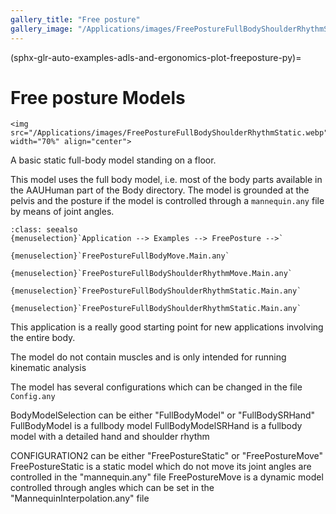 ```yaml
---
gallery_title: "Free posture"
gallery_image: "/Applications/images/FreePostureFullBodyShoulderRhythmStatic.webp"
---
```


(sphx-glr-auto-examples-adls-and-ergonomics-plot-freeposture-py)=

# Free posture Models


````{sidebar} **Example**
<img src="/Applications/images/FreePostureFullBodyShoulderRhythmStatic.webp" width="70%" align="center">

````

A basic static full-body model standing on a floor.


This model uses the full body model, i.e. most of the body parts available
in the AAUHuman part of the Body directory. The model is grounded at the
pelvis and the posture if the model is controlled through a `mannequin.any`
file by means of joint angles.

```{admonition} **Main file location in AMMR:**
:class: seealso
{menuselection}`Application --> Examples --> FreePosture -->`

{menuselection}`FreePostureFullBodyMove.Main.any`

{menuselection}`FreePostureFullBodyShoulderRhythmMove.Main.any`

{menuselection}`FreePostureFullBodyShoulderRhythmStatic.Main.any`

{menuselection}`FreePostureFullBodyShoulderRhythmStatic.Main.any`
```

This application is a really good starting point for new applications
involving the entire body.

The model do not contain muscles and is only intended for running kinematic analysis

The model has several configurations which can be changed in the file `Config.any`

BodyModelSelection can be either "FullBodyModel"  or "FullBodySRHand"
FullBodyModel is a fullbody model
FullBodyModelSRHand is a fullbody model with a detailed hand and shoulder rhythm

CONFIGURATION2 can be either "FreePostureStatic" or "FreePostureMove"
FreePostureStatic is a static model which do not move its joint angles are controlled in the "mannequin.any" file
FreePostureMove is a dynamic model controlled through angles which can be set in the "MannequinInterpolation.any" file
